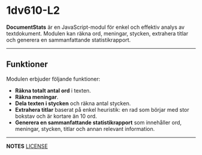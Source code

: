 # 1dv610-L2

**DocumentStats** är en JavaScript-modul för enkel och effektiv analys av textdokument. Modulen kan räkna ord, meningar, stycken, extrahera titlar och generera en sammanfattande statistikrapport.

---

## Funktioner

Modulen erbjuder följande funktioner:

- **Räkna totalt antal ord** i texten.
- **Räkna meningar**.
- **Dela texten i stycken** och räkna antal stycken.
- **Extrahera titlar** baserat på enkel heuristik: en rad som börjar med stor bokstav och är kortare än 10 ord.
- **Generera en sammanfattande statistikrapport** som innehåller ord, meningar, stycken, titlar och annan relevant information.

---

**NOTES**
[LICENSE](LICENSE)